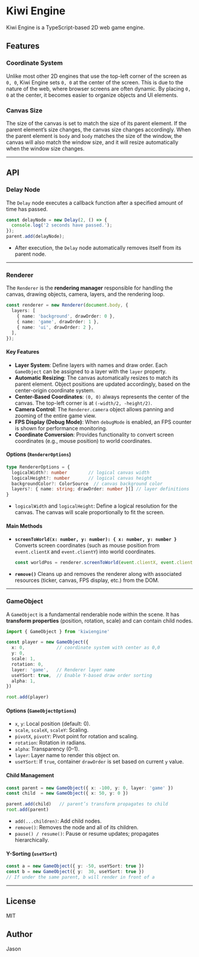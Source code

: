 # Kiwi Engine

Kiwi Engine is a TypeScript-based 2D web game engine.

## Features

### Coordinate System

Unlike most other 2D engines that use the top-left corner of the screen as `0, 0`, Kiwi Engine sets `0, 0` at the center of the screen. This is due to the nature of the web, where browser screens are often dynamic. By placing `0, 0` at the center, it becomes easier to organize objects and UI elements.

### Canvas Size

The size of the canvas is set to match the size of its parent element. If the parent element’s size changes, the canvas size changes accordingly. When the parent element is `body` and `body` matches the size of the window, the canvas will also match the window size, and it will resize automatically when the window size changes.

---

## API

### Delay Node

The `Delay` node executes a callback function after a specified amount of time has passed.

```typescript
const delayNode = new Delay(2, () => {
  console.log('2 seconds have passed.');
});
parent.add(delayNode);
```

* After execution, the `Delay` node automatically removes itself from its parent node.

---

### Renderer

The `Renderer` is the **rendering manager** responsible for handling the canvas, drawing objects, camera, layers, and the rendering loop.

```typescript
const renderer = new Renderer(document.body, {
  layers: [
    { name: 'background', drawOrder: 0 },
    { name: 'game', drawOrder: 1 },
    { name: 'ui', drawOrder: 2 },
  ],
});
```

#### Key Features

* **Layer System**: Define layers with names and draw order. Each `GameObject` can be assigned to a layer with the `layer` property.
* **Automatic Resizing**: The canvas automatically resizes to match its parent element. Object positions are updated accordingly, based on the center-origin coordinate system.
* **Center-Based Coordinates**: `(0, 0)` always represents the center of the canvas. The top-left corner is at `(-width/2, -height/2)`.
* **Camera Control**: The `Renderer.camera` object allows panning and zooming of the entire game view.
* **FPS Display (Debug Mode)**: When `debugMode` is enabled, an FPS counter is shown for performance monitoring.
* **Coordinate Conversion**: Provides functionality to convert screen coordinates (e.g., mouse position) to world coordinates.

#### Options (`RendererOptions`)

```typescript
type RendererOptions = {
  logicalWidth?: number        // logical canvas width
  logicalHeight?: number       // logical canvas height
  backgroundColor?: ColorSource  // canvas background color
  layers?: { name: string; drawOrder: number }[] // layer definitions
}
```

* `logicalWidth` and `logicalHeight`: Define a logical resolution for the canvas. The canvas will scale proportionally to fit the screen.

#### Main Methods

* **`screenToWorld(x: number, y: number): { x: number, y: number }`**
  Converts screen coordinates (such as mouse position from `event.clientX` and `event.clientY`) into world coordinates.

  ```typescript
  const worldPos = renderer.screenToWorld(event.clientX, event.clientY);
  ```

* **`remove()`**
  Cleans up and removes the renderer along with associated resources (ticker, canvas, FPS display, etc.) from the DOM.

---

### GameObject

A `GameObject` is a fundamental renderable node within the scene. It has **transform properties** (position, rotation, scale) and can contain child nodes.

```typescript
import { GameObject } from 'kiwiengine'

const player = new GameObject({
  x: 0,            // coordinate system with center as 0,0
  y: 0,
  scale: 1,
  rotation: 0,
  layer: 'game',   // Renderer layer name
  useYSort: true,  // Enable Y-based draw order sorting
  alpha: 1,
})

root.add(player)
```

#### Options (`GameObjectOptions`)

* `x`, `y`: Local position (default: 0).
* `scale`, `scaleX`, `scaleY`: Scaling.
* `pivotX`, `pivotY`: Pivot point for rotation and scaling.
* `rotation`: Rotation in radians.
* `alpha`: Transparency (0–1).
* `layer`: Layer name to render this object on.
* `useYSort`: If `true`, container `drawOrder` is set based on current `y` value.

#### Child Management

```typescript
const parent = new GameObject({ x: -100, y: 0, layer: 'game' })
const child  = new GameObject({ x: 50, y: 0 })

parent.add(child)   // parent’s transform propagates to child
root.add(parent)
```

* `add(...children)`: Add child nodes.
* `remove()`: Removes the node and all of its children.
* `pause() / resume()`: Pause or resume updates; propagates hierarchically.

#### Y-Sorting (`useYSort`)

```typescript
const a = new GameObject({ y: -50, useYSort: true })
const b = new GameObject({ y:  30, useYSort: true })
// If under the same parent, b will render in front of a
```

---

## License

MIT

## Author

Jason
